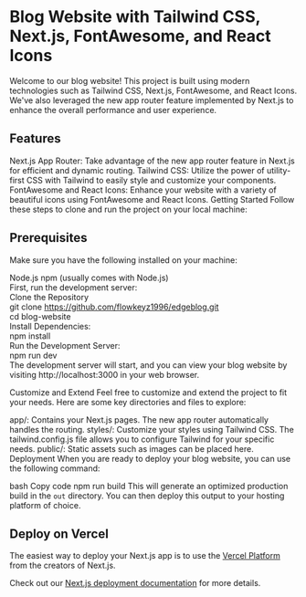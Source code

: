<h1>Blog Website with Tailwind CSS, Next.js, FontAwesome, and React Icons</h1>

Welcome to our blog website! This project is built using modern technologies such as Tailwind CSS, Next.js, FontAwesome, and React Icons. We've also leveraged the new app router feature implemented by Next.js to enhance the overall performance and user experience.

<h2>Features</h2>
Next.js App Router: Take advantage of the new app router feature in Next.js for efficient and dynamic routing.
Tailwind CSS: Utilize the power of utility-first CSS with Tailwind to easily style and customize your components.
FontAwesome and React Icons: Enhance your website with a variety of beautiful icons using FontAwesome and React Icons.
Getting Started
Follow these steps to clone and run the project on your local machine:

<h2>Prerequisites</h2>
Make sure you have the following installed on your machine:

Node.js
npm (usually comes with Node.js)<br>
First, run the development server:<br>
Clone the Repository<br>
git clone https://github.com/flowkeyz1996/edgeblog.git<br>
cd blog-website<br>
Install Dependencies:<br>
npm install<br>
Run the Development Server:<br>
npm run dev<br>
The development server will start, and you can view your blog website by visiting http://localhost:3000 in your web browser.<br>

Customize and Extend
Feel free to customize and extend the project to fit your needs. Here are some key directories and files to explore:

app/: Contains your Next.js pages. The new app router automatically handles the routing.
styles/: Customize your styles using Tailwind CSS. The tailwind.config.js file allows you to configure Tailwind for your specific needs.
public/: Static assets such as images can be placed here.
Deployment
When you are ready to deploy your blog website, you can use the following command:

bash
Copy code
npm run build
This will generate an optimized production build in the `out` directory. You can then deploy this output to your hosting platform of choice.

## Deploy on Vercel

The easiest way to deploy your Next.js app is to use the [Vercel Platform](https://vercel.com/new?utm_medium=default-template&filter=next.js&utm_source=create-next-app&utm_campaign=create-next-app-readme) from the creators of Next.js.

Check out our [Next.js deployment documentation](https://nextjs.org/docs/deployment) for more details.
